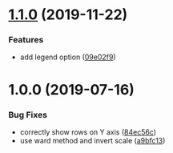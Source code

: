 # [1.1.0](https://github.com/zakodium/react-heatmap/compare/v1.0.0...v1.1.0) (2019-11-22)


### Features

* add legend option ([09e02f9](https://github.com/zakodium/react-heatmap/commit/09e02f978a90910ab9273487d047e64db80bdb33))



# 1.0.0 (2019-07-16)


### Bug Fixes

* correctly show rows on Y axis ([84ec56c](https://github.com/zakodium/react-heatmap/commit/84ec56c))
* use ward method and invert scale ([a9bfc13](https://github.com/zakodium/react-heatmap/commit/a9bfc13))



